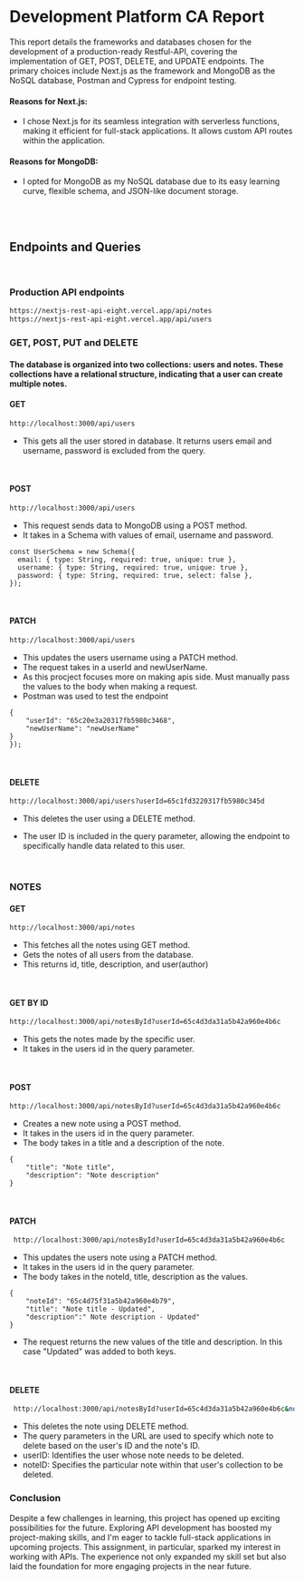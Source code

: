 # Development Platform CA Report

This report details the frameworks and databases chosen for the development of a production-ready Restful-API,
covering the implementation of GET, POST, DELETE, and UPDATE endpoints. 
The primary choices include Next.js as the framework and MongoDB as the NoSQL database, Postman and Cypress for endpoint testing. 

#### Reasons for Next.js:

- I chose Next.js for its seamless integration with serverless functions, making it efficient for full-stack applications. It allows custom API routes within the application.

#### Reasons for MongoDB:

- I opted for MongoDB as my NoSQL database due to its easy learning curve, flexible schema, and JSON-like document storage.


<br>
<br>


## Endpoints and Queries
<br>

### Production API endpoints
``` bash
https://nextjs-rest-api-eight.vercel.app/api/notes
https://nextjs-rest-api-eight.vercel.app/api/users
```
### GET, POST, PUT and DELETE
#### The database is organized into two collections: users and notes. These collections have a relational structure, indicating that a user can create multiple notes.

#### GET
```bash
http://localhost:3000/api/users
```
- This gets all the user stored in database. It returns users email and username, password is excluded from the query.
<br>

#### POST 
```bash
http://localhost:3000/api/users
```
- This request sends data to MongoDB using a POST method.
- It takes in a Schema with values of email, username and password. 

```
const UserSchema = new Schema({
  email: { type: String, required: true, unique: true },
  username: { type: String, required: true, unique: true },
  password: { type: String, required: true, select: false }, 
});
```
<br>

#### PATCH
```bash
http://localhost:3000/api/users
```
- This updates the users username using a PATCH method.
- The request takes in a userId and newUserName.
- As this procject focuses more on making apis side. Must manually pass the values to the body when making a request.
-  Postman was used to test the endpoint

```
{
    "userId": "65c20e3a20317fb5980c3468",
    "newUserName": "newUserName"
}
});
```
<br>

#### DELETE
```bash
http://localhost:3000/api/users?userId=65c1fd3220317fb5980c345d
```
- This deletes the user using a DELETE method.
- The user ID is included in the query parameter, allowing the endpoint to specifically handle data related to this user.

  <br>

### NOTES

#### GET
  ```bash
  http://localhost:3000/api/notes
  ```
- This fetches all the notes using GET method.
- Gets the notes of all users from the database.
- This returns id, title, description, and user(author)

<br>

#### GET BY ID
  ```bash
  http://localhost:3000/api/notesById?userId=65c4d3da31a5b42a960e4b6c
  ```
  - This gets the notes made by the specific user.
  - It takes in the users id in the query parameter.

<br>

#### POST
  ```bash
  http://localhost:3000/api/notesById?userId=65c4d3da31a5b42a960e4b6c
  ```
- Creates a new note using a POST method.
- It takes in the users id in the query parameter.
- The body takes in a title and a description of the note.
  
```
{
    "title": "Note title",
    "description": "Note description"
}
```

<br>

#### PATCH
 ```bash
  http://localhost:3000/api/notesById?userId=65c4d3da31a5b42a960e4b6c
  ```
- This updates the users note using a PATCH method.
- It takes in the users id in the query parameter.
- The body takes in the noteId, title, description as the values.
```
{
    "noteId": "65c4d75f31a5b42a960e4b79",
    "title": "Note title - Updated",
    "description":" Note description - Updated"
}
```
- The request returns the new values of the title and description. In this case "Updated" was added to both keys.

<br>

#### DELETE
 ```bash
  http://localhost:3000/api/notesById?userId=65c4d3da31a5b42a960e4b6c&noteId=65c4d953c38e717d3b20238d
  ```
- This deletes the note using DELETE method.
- The query parameters in the URL are used to specify which note to delete based on the user's ID and the note's ID.
- userID: Identifies the user whose note needs to be deleted.
- noteID: Specifies the particular note within that user's collection to be deleted.

### Conclusion

Despite a few challenges in learning, this project has opened up exciting possibilities for the future. Exploring API development has boosted my project-making skills, and I'm eager to tackle full-stack applications in upcoming projects. This assignment, in particular, sparked my interest in working with APIs. The experience not only expanded my skill set but also laid the foundation for more engaging projects in the near future.
  






